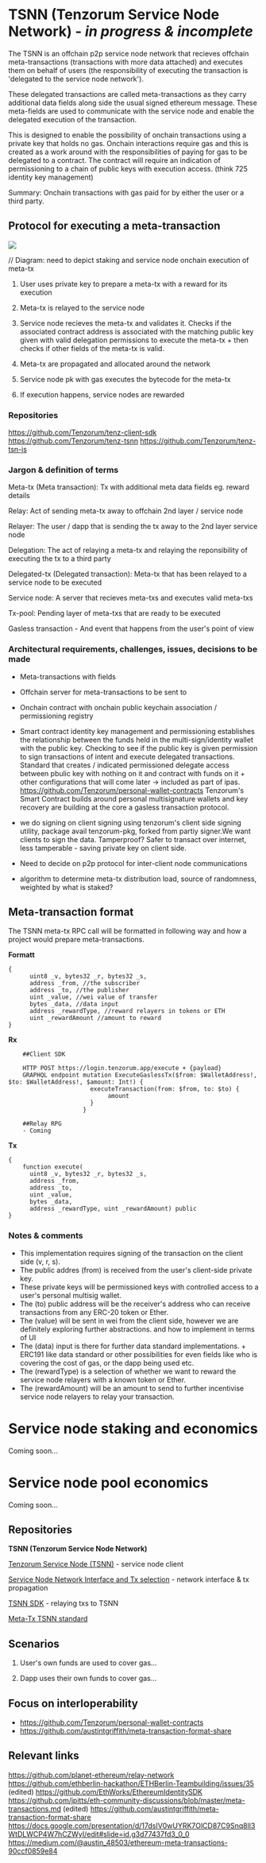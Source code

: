 # TSNN (Tenzorum Service Node Network) - *in progress & incomplete*

The TSNN is an offchain p2p service node network that recieves offchain meta-transactions (transactions with more data attached) and executes them on behalf of users (the responsibility of executing the transaction is 'delegated to the service node network').

These delegated transactions are called meta-transactions as they carry additional data fields along side the usual signed ethereum message. These meta-fields are used to communicate with the service node and enable the delegated execution of the transaction.

This is designed to enable the possibility of onchain transactions using a private key that holds no gas. Onchain interactions require gas and this is created as a work around with the responsibilities of paying for gas to be delegated to a contract. The contract will require an indication of permissioning to a chain of public keys with execution access. (think 725 identity key management)

Summary: Onchain transactions with gas paid for by either the user or a third party.

## Protocol for executing a meta-transaction

![](https://i.imgur.com/tY0PHGi.png)

// Diagram: need to depict staking and service node onchain execution of meta-tx

1. User uses private key to prepare a meta-tx with a reward for its execution

2. Meta-tx is relayed to the service node

3. Service node recieves the meta-tx and validates it. Checks if the associated contract address is associated with the matching public key given with valid delegation permissions to execute the meta-tx + then checks if other fields of the meta-tx is valid.

4. Meta-tx are propagated and allocated around the network 

5. Service node pk with gas executes the bytecode for the meta-tx

6. If execution happens, service nodes are rewarded

### Repositories

https://github.com/Tenzorum/tenz-client-sdk
https://github.com/Tenzorum/tenz-tsnn
https://github.com/Tenzorum/tenz-tsn-js

### Jargon & definition of terms

Meta-tx (Meta transaction): Tx with additional meta data fields eg. reward details

Relay: Act of sending meta-tx away to offchain 2nd layer / service node

Relayer: The user / dapp that is sending the tx away to the 2nd layer service node

Delegation: The act of relaying a meta-tx and relaying the reponsibility of executing the tx to a third party

Delegated-tx (Delegated transaction): Meta-tx that has been relayed to a service node to be executed

Service node: A server that recieves meta-txs and executes valid meta-txs

Tx-pool: Pending layer of meta-txs that are ready to be executed

Gasless transaction - And event that happens from the user's point of view

### Architectural requirements, challenges, issues, decisions to be made

- Meta-transactions with fields
- Offchain server for meta-transactions to be sent to
- Onchain contract with onchain public keychain association / permissioning registry
- Smart contract identity key management and permissioning establishes the relationship between the funds held in the multi-sign/identity wallet with the public key. Checking to see if the public key is given permission to sign transactions of intent and execute delegated transactions. Standard that creates / indicated permissioned delegate access between pbulic key with nothing on it and contract with funds on it + other configurations that will come later -> included as part of ipas. https://github.com/Tenzorum/personal-wallet-contracts Tenzorum's Smart Contract builds around personal multisignature wallets and key recovery are building at the core a gasless transaction protocol. 
- we do signing on client signing using tenzorum's client side signing utility, package avail tenzorum-pkg, forked from partiy signer.We want clients to sign the data. Tamperproof? Safer to transact over internet, less tamperable - saving private key on client side. 

- Need to decide on p2p protocol for inter-client node communications

- algorithm to determine meta-tx distribution load, source of randomness, weighted by what is staked?

## Meta-transaction format

The TSNN meta-tx RPC call will be formatted in following way and how a project would prepare meta-transactions.

**Formatt**
```
{
      uint8 _v, bytes32 _r, bytes32 _s,
      address _from, //the subscriber
      address _to, //the publisher
      uint _value, //wei value of transfer
      bytes _data, //data input
      address _rewardType, //reward relayers in tokens or ETH
      uint _rewardAmount //amount to reward
}
```

**Rx**

```
    ##Client SDK

    HTTP POST https://login.tenzorum.app/execute + {payload}
    GRAPHQL endpoint mutation ExecuteGaslessTx($from: $WalletAddress!, $to: $WalletAddress!, $amount: Int!) {
                       executeTransaction(from: $from, to: $to) {
                            amount
                       }
                     }

    ##Relay RPG
    - Coming
```

**Tx**
```
{
    function execute(
      uint8 _v, bytes32 _r, bytes32 _s,
      address _from,
      address _to,
      uint _value,
      bytes _data,
      address _rewardType, uint _rewardAmount) public
}
```

### Notes & comments

- This implementation requires signing of the transaction on the client side (v, r, s).
- The public addres (from) is received from the user's client-side private key. 
- These private keys will be permissioned keys with controlled access to a user's personal multisig wallet. 
- The (to) public address will be the receiver's address who can receive transactions from any ERC-20 token or Ether. 
- The (value) will be sent in wei from the client side, however we are definitely exploring further abstractions. and how to implement in terms of UI
- The (data) input is there for further data standard implementations. + ERC191 like data standard or other possibilities for even fields like who is covering the cost of gas, or the dapp being used etc.
- The (rewardType) is a selection of whether we want to reward the service node relayers with a known token or Ether. 
- The (rewardAmount) will be an amount to send to further incentivise service node relayers to relay your transaction. 

# Service node staking and economics

Coming soon...

# Service node pool economics

Coming soon...

## Repositories

**TSNN (Tenzorum Service Node Network)**

[Tenzorum Service Node (TSNN)](https://github.com/Tenzorum/TSNN-Service-Node) - service node client

[Service Node Network Interface and Tx selection](https://github.com/Tenzorum/TSNN-network-interface) - network interface & tx propagation

[TSNN SDK](https://github.com/Tenzorum/TSNN-client-sdk) - relaying txs to TSNN

[Meta-Tx TSNN standard](https://github.com/Tenzorum/meta-transaction-format-share)

## Scenarios

1. User's own funds are used to cover gas...

2. Dapp uses their own funds to cover gas...


## Focus on interloperability

+ https://github.com/Tenzorum/personal-wallet-contracts
+ https://github.com/austintgriffith/meta-transaction-format-share

## Relevant links

https://github.com/planet-ethereum/relay-network
https://github.com/ethberlin-hackathon/ETHBerlin-Teambuilding/issues/35 (edited)
https://github.com/EthWorks/EthereumIdentitySDK
https://github.com/jpitts/eth-community-discussions/blob/master/meta-transactions.md (edited)
https://github.com/austintgriffith/meta-transaction-format-share
https://docs.google.com/presentation/d/17dsIV0wUYRK7OlCD87C9Snq8lI3WtDLWCP4W7hCZWyI/edit#slide=id.g3d77437fd3_0_0
https://medium.com/@austin_48503/ethereum-meta-transactions-90ccf0859e84
